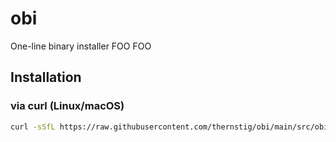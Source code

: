 # obi

One-line binary installer FOO FOO

## Installation

### via curl (Linux/macOS)

```sh
curl -sSfL https://raw.githubusercontent.com/thernstig/obi/main/src/obi.sh | sh
```
